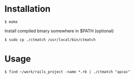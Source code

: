 # Installation

    $ make

Install compiled binary somewhere in $PATH (optional)

    $ sudo cp ./ctmatch /usr/local/bin/ctmatch

# Usage

    $ find ~/work/rails_project -name *.rb | ./ctmatch "apcac"
